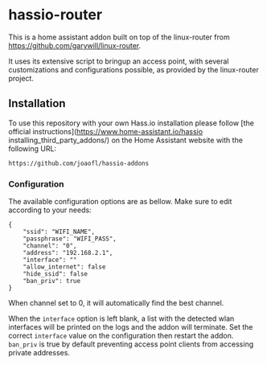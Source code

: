 # hassio-router
This is a home assistant addon built on top of the linux-router from https://github.com/garywill/linux-router.

It uses its extensive script to bringup an access point, with several customizations and configurations possible, as provided by the linux-router project.
## Installation

To use this repository with your own Hass.io installation please follow [the official instructions](https://www.home-assistant.io/hassio installing_third_party_addons/) on the Home Assistant website with the following URL:

```txt
https://github.com/joaofl/hassio-addons
```

### Configuration

The available configuration options are as bellow. Make sure to edit
according to your needs:

```
{
    "ssid": "WIFI_NAME",
    "passphrase": "WIFI_PASS",
    "channel": "0",
    "address": "192.168.2.1",
    "interface": ""
    "allow_internet": false
    "hide_ssid": false
    "ban_priv": true
}

```
When channel set to 0, it will automatically find the best channel.

When the `interface` option is left blank, a list with the detected wlan interfaces will be printed on the logs and the addon will terminate. Set the correct `interface` value on the configuration then restart the addon. `ban_priv` is true by default preventing access point clients from accessing private addresses.